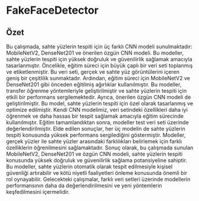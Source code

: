# FakeFaceDetector

## Özet
Bu çalışmada, sahte yüzlerin tespiti için üç farklı CNN modeli sunulmaktadır: MobileNetV2, DenseNet201 ve önerilen özgün CNN modeli. Bu modeller, sahte yüzlerin tespiti için yüksek doğruluk ve güvenilirlik sağlamak amacıyla tasarlanmıştır. Öncelikle, eğitim süreci için büyük çaplı bir veri seti toplanmış ve etiketlenmiştir. Bu veri seti, gerçek ve sahte yüz görüntülerini içeren geniş bir çeşitlilik sunmaktadır. Ardından, eğitim süreci için MobileNetV2 ve DenseNet201 gibi önceden eğitilmiş ağırlıklar kullanılmıştır. Bu modeller, transfer öğrenme yöntemleriyle geliştirilmiştir ve sahte yüzlerin tespiti için etkili bir performans sergilemektedir. Ayrıca, önerilen özgün CNN modeli de geliştirilmiştir. Bu model, sahte yüzlerin tespiti için özel olarak tasarlanmış ve optimize edilmiştir. Kendi CNN modelimiz, veri setindeki özellikleri daha iyi öğrenmek ve daha hassas bir tespit sağlamak amacıyla eğitim sürecinde kullanılmıştır. Eğitim tamamlandıktan sonra, modeller test veri seti üzerinde değerlendirilmiştir. Elde edilen sonuçlar, her üç modelin de sahte yüzlerin tespiti konusunda yüksek performans sergilediğini göstermiştir. Modeller, gerçek yüzler ile sahte yüzler arasındaki farklılıkları belirlemek için farklı özelliklerin öğrenilmesini sağlamaktadır. Sonuç olarak, bu çalışmada sunulan MobileNetV2, DenseNet201 ve özgün CNN modeli, sahte yüzlerin tespiti konusunda yüksek doğruluk ve güvenilirlik sağlama potansiyeline sahiptir. Bu modeller, sahte yüzlerin otomatik olarak tespit edilmesiyle kişisel güvenliği artırabilir ve kötü niyetli faaliyetleri önleme konusunda önemli bir rol oynayabilir. Gelecekteki çalışmalar, farklı veri setleri üzerinde modellerin performansının daha da değerlendirilmesini ve yeni yöntemlerin keşfedilmesini içermelidir.
